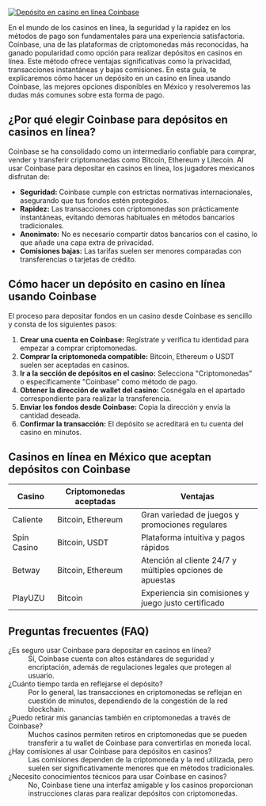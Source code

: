 [![Depósito en casino en línea Coinbase](https://123-caf.pages.dev/gitsignup.png)](https://vrmoo.ru/Bt82HjjY)

<p>En el mundo de los casinos en línea, la seguridad y la rapidez en los métodos de pago son fundamentales para una experiencia satisfactoria. Coinbase, una de las plataformas de criptomonedas más reconocidas, ha ganado popularidad como opción para realizar depósitos en casinos en línea. Este método ofrece ventajas significativas como la privacidad, transacciones instantáneas y bajas comisiones. En esta guía, te explicaremos cómo hacer un depósito en un casino en línea usando Coinbase, las mejores opciones disponibles en México y resolveremos las dudas más comunes sobre esta forma de pago.</p>  <h2>¿Por qué elegir Coinbase para depósitos en casinos en línea?</h2> <p>Coinbase se ha consolidado como un intermediario confiable para comprar, vender y transferir criptomonedas como Bitcoin, Ethereum y Litecoin. Al usar Coinbase para depositar en casinos en línea, los jugadores mexicanos disfrutan de:</p> <ul>   <li><strong>Seguridad:</strong> Coinbase cumple con estrictas normativas internacionales, asegurando que tus fondos estén protegidos.</li>   <li><strong>Rapidez:</strong> Las transacciones con criptomonedas son prácticamente instantáneas, evitando demoras habituales en métodos bancarios tradicionales.</li>   <li><strong>Anonimato:</strong> No es necesario compartir datos bancarios con el casino, lo que añade una capa extra de privacidad.</li>   <li><strong>Comisiones bajas:</strong> Las tarifas suelen ser menores comparadas con transferencias o tarjetas de crédito.</li> </ul>  <h2>Cómo hacer un depósito en casino en línea usando Coinbase</h2> <p>El proceso para depositar fondos en un casino desde Coinbase es sencillo y consta de los siguientes pasos:</p> <ol>   <li><strong>Crear una cuenta en Coinbase:</strong> Regístrate y verifica tu identidad para empezar a comprar criptomonedas.</li>   <li><strong>Comprar la criptomoneda compatible:</strong> Bitcoin, Ethereum o USDT suelen ser aceptadas en casinos.</li>   <li><strong>Ir a la sección de depósitos en el casino:</strong> Selecciona "Criptomonedas" o específicamente "Coinbase" como método de pago.</li>   <li><strong>Obtener la dirección de wallet del casino:</strong> Cosnégala en el apartado correspondiente para realizar la transferencia.</li>   <li><strong>Enviar los fondos desde Coinbase:</strong> Copia la dirección y envía la cantidad deseada.</li>   <li><strong>Confirmar la transacción:</strong> El depósito se acreditará en tu cuenta del casino en minutos.</li> </ol>  <h2>Casinos en línea en México que aceptan depósitos con Coinbase</h2> <table>   <thead>     <tr>       <th>Casino</th>       <th>Criptomonedas aceptadas</th>       <th>Ventajas</th>     </tr>   </thead>   <tbody>     <tr>       <td>Caliente</td>       <td>Bitcoin, Ethereum</td>       <td>Gran variedad de juegos y promociones regulares</td>     </tr>     <tr>       <td>Spin Casino</td>       <td>Bitcoin, USDT</td>       <td>Plataforma intuitiva y pagos rápidos</td>     </tr>     <tr>       <td>Betway</td>       <td>Bitcoin, Ethereum</td>       <td>Atención al cliente 24/7 y múltiples opciones de apuestas</td>     </tr>     <tr>       <td>PlayUZU</td>       <td>Bitcoin</td>       <td>Experiencia sin comisiones y juego justo certificado</td>     </tr>   </tbody> </table>  <h2>Preguntas frecuentes (FAQ)</h2> <dl>   <dt>¿Es seguro usar Coinbase para depositar en casinos en línea?</dt>   <dd>Sí, Coinbase cuenta con altos estándares de seguridad y encriptación, además de regulaciones legales que protegen al usuario.</dd>    <dt>¿Cuánto tiempo tarda en reflejarse el depósito?</dt>   <dd>Por lo general, las transacciones en criptomonedas se reflejan en cuestión de minutos, dependiendo de la congestión de la red blockchain.</dd>    <dt>¿Puedo retirar mis ganancias también en criptomonedas a través de Coinbase?</dt>   <dd>Muchos casinos permiten retiros en criptomonedas que se pueden transferir a tu wallet de Coinbase para convertirlas en moneda local.</dd>    <dt>¿Hay comisiones al usar Coinbase para depósitos en casinos?</dt>   <dd>Las comisiones dependen de la criptomoneda y la red utilizada, pero suelen ser significativamente menores que en métodos tradicionales.</dd>    <dt>¿Necesito conocimientos técnicos para usar Coinbase en casinos?</dt>   <dd>No, Coinbase tiene una interfaz amigable y los casinos proporcionan instrucciones claras para realizar depósitos con criptomonedas.</dd> </dl>